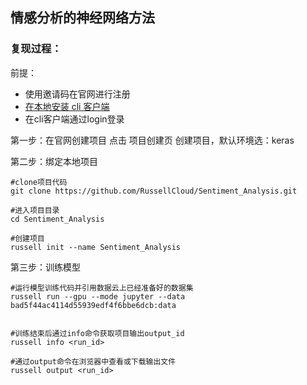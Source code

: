 ## 情感分析的神经网络方法

### 复现过程：

前提：
* 使用邀请码在官网进行注册
* [在本地安装 cli 客户端](http://docs.russellcloud.com/get-started/install.html)
* 在cli客户端通过login登录

第一步：在官网创建项目
点击 项目创建页 创建项目，默认环境选：keras


第二步：绑定本地项目

```
#clone项目代码
git clone https://github.com/RussellCloud/Sentiment_Analysis.git

#进入项目目录
cd Sentiment_Analysis

#创建项目
russell init --name Sentiment_Analysis
```

第三步：训练模型

```
#运行模型训练代码并引用数据云上已经准备好的数据集
russell run --gpu --mode jupyter --data bad5f44ac4114d55939edf4f6bbe6dcb:data


#训练结束后通过info命令获取项目输出output_id
russell info <run_id>

#通过output命令在浏览器中查看或下载输出文件
russell output <run_id>

```



